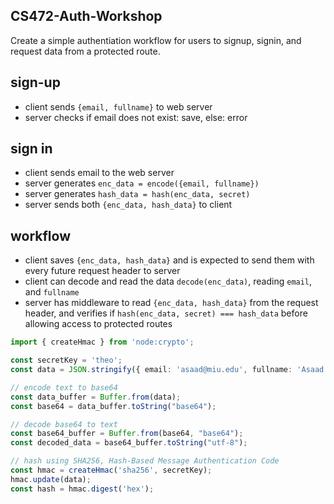 ## CS472-Auth-Workshop
Create a simple authentiation workflow for users to signup, signin, and request data from a protected route.
## sign-up
* client sends `{email, fullname}` to web server
* server checks if email does not exist: save, else: error
    
## sign in
* client sends email to the web server
* server generates `enc_data = encode({email, fullname})`
* server generates `hash_data = hash(enc_data, secret)`
* server sends both `{enc_data, hash_data}` to client

## workflow
* client saves `{enc_data, hash_data}` and is expected to send them with every future request header to server
* client can decode and read the data `decode(enc_data)`, reading `email`, and `fullname`
* server has middleware to read `{enc_data, hash_data}` from the request header, and verifies if `hash(enc_data, secret) === hash_data` before allowing access to protected routes

```typescript
import { createHmac } from 'node:crypto';

const secretKey = 'theo';
const data = JSON.stringify({ email: 'asaad@miu.edu', fullname: 'Asaad Saad' });

// encode text to base64
const data_buffer = Buffer.from(data);
const base64 = data_buffer.toString("base64");

// decode base64 to text
const base64_buffer = Buffer.from(base64, "base64");
const decoded_data = base64_buffer.toString("utf-8");

// hash using SHA256, Hash-Based Message Authentication Code
const hmac = createHmac('sha256', secretKey);
hmac.update(data);
const hash = hmac.digest('hex');
```
